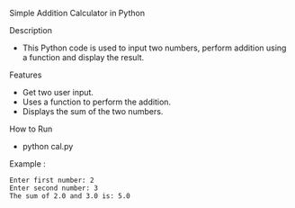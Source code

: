 Simple Addition Calculator in Python

Description
- This Python code is used to input two numbers, perform addition using a function and display the result.

Features
- Get two user input.
- Uses a function to perform the addition.
- Displays the sum of the two numbers.

How to Run
- python cal.py

Example :

	Enter first number: 2
	Enter second number: 3
	The sum of 2.0 and 3.0 is: 5.0